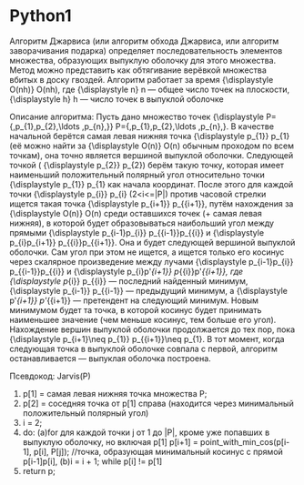 # Python1
Алгоритм Джарвиса (или алгоритм обхода Джарвиса, или алгоритм заворачивания подарка) определяет последовательность элементов множества,
образующих выпуклую оболочку для этого множества. Метод можно представить как обтягивание верёвкой множества вбитых в доску гвоздей. 
Алгоритм работает за время {\displaystyle O(nh)} O(nh), где {\displaystyle n} n — общее число точек на плоскости, 
{\displaystyle h} h — число точек в выпуклой оболочке

Описание алгоритма:
  Пусть дано множество точек {\displaystyle P=\{\,p_{1},p_{2},\ldots ,p_{n}\,\}} P=\{\,p_{1},p_{2},\ldots ,p_{n}\,\}. 
  В качестве начальной берётся самая левая нижняя точка {\displaystyle p_{1}} p_{1} (её можно найти за {\displaystyle O(n)} O(n) 
  обычным проходом по всем точкам), она точно является вершиной выпуклой оболочки. Следующей точкой ( {\displaystyle p_{2}} p_{2}) 
  берём такую точку, которая имеет наименьший положительный полярный угол относительно точки {\displaystyle p_{1}} p_{1} 
  как начала координат. После этого для каждой точки {\displaystyle p_{i}} p_{i} (2<i<=|P|) против часовой стрелки ищется 
  такая точка {\displaystyle p_{i+1}} p_{{i+1}}, путём нахождения за {\displaystyle O(n)} O(n) среди оставшихся 
  точек (+ самая левая нижняя), в которой будет образовываться наибольший угол между 
  прямыми {\displaystyle p_{i-1}p_{i}} p_{{i-1}}p_{{i}} и {\displaystyle p_{i}p_{i+1}} p_{{i}}p_{{i+1}}. 
  Она и будет следующей вершиной выпуклой оболочки. Сам угол при этом не ищется, а ищется только его косинус через 
  скалярное произведение между лучами {\displaystyle p_{i-1}p_{i}} p_{{i-1}}p_{{i}} и {\displaystyle p_{i}p'_{i+1}} p_{{i}}p'_{{i+1}},
  где {\displaystyle p_{i}} p_{{i}} — последний найденный минимум, {\displaystyle p_{i-1}} p_{{i-1}} — предыдущий минимум, 
  а {\displaystyle p'_{i+1}} p'_{{i+1}} — претендент на следующий минимум. Новым минимумом будет та точка, в которой косинус 
  будет принимать наименьшее значение (чем меньше косинус, тем больше его угол). Нахождение вершин выпуклой оболочки 
  продолжается до тех пор, пока {\displaystyle p_{i+1}\neq p_{1}} p_{{i+1}}\neq p_{1}. В тот момент, когда следующая точка в 
  выпуклой оболочке совпала с первой, алгоритм останавливается — выпуклая оболочка построена.
  
Псевдокод:
  Jarvis(P)
  1) p[1] = самая левая нижняя точка множества P;
  2) p[2] = соседняя точка от p[1] справа (находится через минимальный положительный полярный угол)
  3) i = 2;
  4) do:
             (a)for для каждой точки j от 1 до |P|, кроме уже попавших в выпуклую оболочку, но включая p[1]
                 p[i+1] = point_with_min_cos(p[i-1], p[i], P[j]); //точка, образующая минимальный косинус с прямой p[i-1]p[i],
             (b)i = i + 1;
       while p[i] != p[1]
  5) return p;
